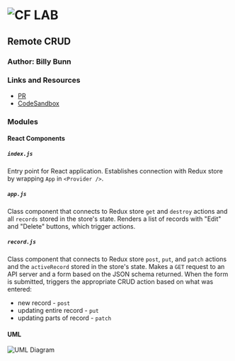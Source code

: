 ![CF](http://i.imgur.com/7v5ASc8.png) LAB
=================================================

## Remote CRUD

### Author: Billy Bunn

### Links and Resources
* [PR](https://github.com/401-advanced-javascript-billybunn/lab-34/pull/1)
* [CodeSandbox](https://codesandbox.io/s/nwnxmv0pl)

### Modules
#### React Components
##### `index.js`
Entry point for React application. Establishes connection with Redux store by wrapping `App` in `<Provider />`.

##### `app.js`
Class component that connects to Redux store `get` and `destroy` actions and all `records` stored in the store's state. Renders a list of records with "Edit" and "Delete" buttons, which trigger actions.

##### `record.js`
Class component that connects to Redux store `post`, `put`, and `patch` actions and the `activeRecord` stored in the store's state. Makes a `GET` request to an API server and a form based on the JSON schema returned. When the form is submitted, triggers the appropriate CRUD action based on what was entered:
* new record - `post`
* updating entire record - `put`
* updating parts of record - `patch`

#### UML
![UML Diagram](https://i.imgur.com/awx3ugm.jpg)
